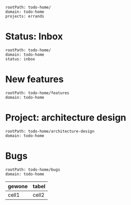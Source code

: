 

```yatodo
rootPath: todo-home/
domain: todo-home
projects: errands
```

# Status: Inbox

```yatodo
rootPath: todo-home/
domain: todo-home
status: inbox
```

# New features

```yatodo
rootPath: todo-home/features
domain: todo-home
```

# Project: architecture design

```yatodo
rootPath: todo-home/architecture-design
domain: todo-home
```

# Bugs


```yatodo
rootPath: todo-home/bugs
domain: todo-home
```



| gewone | tabel|
| --- | --- |
| cell1 |cell2  |

